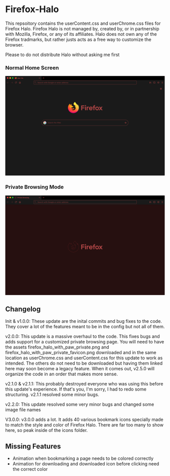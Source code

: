 # Firefox-Halo
This repsoitory contains the userContent.css and userChrome.css files for Firefox Halo. Firefox Halo is not managed by, created by, or in partnership with Mozilla, Firefox, or any of its affiliates. Halo does not own any of the Firefox tradmarks, but rather justs acts as a free way to customize the browser.

Please to do not distribute Halo without asking me first

### Normal Home Screen
![Normal Home Screen](/normal_home_screen.png)

### Private Browsing Mode
![Private Browsing Mode](/private_browsing_mode.png)


## Changelog
Init & v1.0.0: These update are the inital commits and bug fixes to the code. They cover a lot of the features meant to be in the config but not all of them.

v2.0.0: This update is a massive overhaul to the code. This fixes bugs and adds support for a customized private browsing page. You will need to have the assets firefox_halo_with_paw_private.png and firefox_halo_with_paw_private_favicon.png downloaded and in the same location as userChrome.css and userContent.css for this update to work as intended. The others do not need to be downloaded but having them linked here may soon become a legacy feature. When it comes out, v2.5.0 will organize the code in an order that makes more sense.

v2.1.0 & v2.1.1: This probably destroyed everyone who was using this before this update's experience. If that's you, I'm sorry, I had to redo some structuring. v2.1.1 resolved some minor bugs.

v2.2.0: This update resolved some very minor bugs and changed some image file names

V3.0.0: v3.0.0 adds a lot. It adds 40 various bookmark icons specially made to match the style and color of Firefox Halo. There are far too many to show here, so peak inside of the icons folder.

## Missing Features
* Animation when bookmarking a page needs to be colored correctly
* Animation for downloading and downloaded icon before clicking need the correct color
